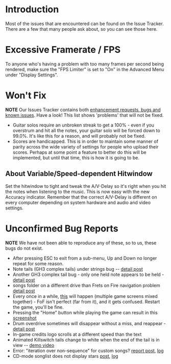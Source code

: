 # Introduction #
Most of the issues that are encountered can be found on the Issue Tracker. There are a few that many people ask about, so you can see those here.

# Excessive Framerate / FPS #

To anyone who's having a problem with too many frames per second being rendered, make sure the "FPS Limiter" is set to "On" in the Advanced Menu under "Display Settings".

# Won't Fix #
**NOTE** Our Issues Tracker contains both [enhancement requests, bugs and known issues](http://code.google.com/p/fofix/issues/list?can=2&q=type:Defect). Have a look! This list shows 'problems' that will not be fixed.

  * Guitar solos require an unbroken streak to get a 100% - even if you overstrum and hit all the notes, your guitar solo will be forced down to 99.0%. It's like this for a reason, and will probably not be fixed.
  * Scores are handicapped. This is in order to maintain some manner of parity across the wide variety of settings for people who upload their scores. Perhaps at some point a feature to better do this will be implemented, but until that time, this is how it is going to be.

## About Variable/Speed-dependent Hitwindow ##
Set the hitwindow to tight and tweak the A/V-Delay so it's right when you hit the notes when listening to the music. This is now easy with the new Accuracy indicator.
Remember that the correct A/V-Delay is different on every computer depending on system hardware and audio and video settings.

# Unconfirmed Bug Reports #
**NOTE** We have not been able to reproduce any of these, so to us, these bugs do not exist.

  * After pressing ESC to exit from a sub-menu, Up and Down no longer repeat for some reason.
  * Note tails (GH3 complex tails) under strings bug -- [detail post](http://www.fretsonfire.net/cgi-bin/ikonboard.cgi?act=ST&f=11&t=24664&st=4810#entry309661)
  * Another GH3 complex tail bug - only one held note appears to be held - [detail post](http://www.fretsonfire.net/cgi-bin/ikonboard.cgi?act=ST&f=11&t=24664&st=4970#entry311323)
  * songs folder on a different drive than Frets on Fire navigation problem [detail post](http://www.fretsonfire.net/cgi-bin/ikonboard.cgi?act=ST;f=11;t=24664;st=4900#entry310268)
  * Every once in a while, [this](http://www.fretsonfire.net/cgi-bin/ikonboard.cgi?act=ST;f=11;t=24664;st=5120#entry313889) will happen (multiple game screens mixed together) - FoF isn't perfect (far from it), and it gets confused. Restart the game, you'll be fine.
  * Pressing the "Home" button while playing the game can result in this [screenshot](http://img337.imageshack.us/img337/7711/mfhhomebuttonerrorue5.th.gif)
  * Drum overdrive sometimes will disappear without a miss, and reappear - [detail post](http://www.fretsonfire.net/cgi-bin/ikonboard.cgi?act=ST;f=11;t=30757;st=250#entry318723)
  * In-game credits logo scrolls at a different speed than the text
  * Animated Killswitch tails change to white when the end of the tail is in view -- [demo video](http://www.mediafire.com/?xzyt2trnyza)
  * Error: "iteration over non-sequence" for custom songs? [report post](http://www.fretsonfire.net/forums/viewtopic.php?f=11&t=25040&st=0&sk=t&sd=a&start=705#p294920), [log](http://www.mediafire.com/download.php?2myhhznmgty)
  * CD-mode songlist does not display stars [post](http://www.fretsonfire.net/forums/viewtopic.php?f=11&t=25040&st=0&sk=t&sd=a&start=705#p295031), [log](http://rapidshare.com/files/155252111/fretsonfire.log)